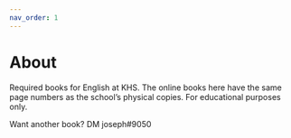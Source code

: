 ```yaml
---
nav_order: 1
---
```


# About
Required books for English at KHS. The online books here have the same page numbers as the school’s physical copies. For educational purposes only.

Want another book? DM joseph#9050